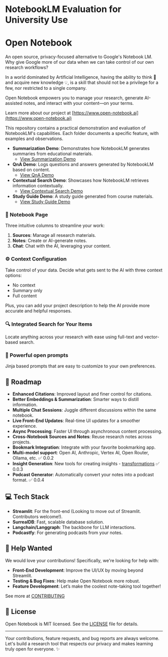 # NotebookLM Evaluation for University Use
# Open Notebook

An open source, privacy-focused alternative to Google's Notebook LM. Why give Google more of our data when we can take control of our own research workflows?

In a world dominated by Artificial Intelligence, having the ability to think 🧠 and acquire new knowledge 💡, is a skill that should not be a privilege for a few, nor restricted to a single company.

Open Notebook empowers you to manage your research, generate AI-assisted notes, and interact with your content—on your terms.

Learn more about our project at [https://www.open-notebook.ai](https://www.open-notebook.ai)

This repository contains a practical demonstration and evaluation of NotebookLM's capabilities. Each folder documents a specific feature, with examples and observations.

- **Summarization Demo**: Demonstrates how NotebookLM generates summaries from educational materials.
  - [View Summarization Demo](./summarization-demo)
- **QnA Demo**: Logs questions and answers generated by NotebookLM based on content.
  - [View QnA Demo](./QnA-demo)
- **Contextual Search Demo**: Showcases how NotebookLM retrieves information contextually.
  - [View Contextual Search Demo](./contextual-search-demo)
- **Study Guide Demo**: A study guide generated from course materials.
  - [View Study Guide Demo](./study-guide-demo)


### 📝 Notebook Page

Three intuitive columns to streamline your work:
1. **Sources**: Manage all research materials.
2. **Notes**: Create or AI-generate notes.
3. **Chat**: Chat with the AI, leveraging your content.

### ⚙️ Context Configuration

Take control of your data. Decide what gets sent to the AI with three context options:
- No context
- Summary only
- Full content

Plus, you can add your project description to help the AI provide more accurate and helpful responses.

### 🔍 Integrated Search for Your Items

Locate anything across your research with ease using full-text and vector-based search.

### 💬 Powerful open prompts

Jinja based prompts that are easy to customize to your own preferences.


## 🌟 Roadmap

- **Enhanced Citations**: Improved layout and finer control for citations.
- **Better Embeddings & Summarization**: Smarter ways to distill information.
- **Multiple Chat Sessions**: Juggle different discussions within the same notebook.
- **Live Front-End Updates**: Real-time UI updates for a smoother experience.
- **Async Processing**: Faster UI through asynchronous content processing.
- **Cross-Notebook Sources and Notes**: Reuse research notes across projects.
- **Bookmark Integration**: Integrate with your favorite bookmarking app.
- **Multi-model support**: Open AI, Anthropic, Vertex AI, Open Router, Ollama, etc. ✅ 0.0.2
- **Insight Generation**: New tools for creating insights - [transformations](docs/TRANSFORMATIONS.md) ✅ 0.0.3
- **Podcast Generator**: Automatically convert your notes into a podcast format.  ✅ 0.0.4


## 💻 Tech Stack

- **Streamlit**: For the front-end (Looking to move out of Streamlit. Contributors welcome!).
- **SurrealDB**: Fast, scalable database solution.
- **Langchain/Langgraph**: The backbone for LLM interactions.
- **Podcastfy**: For generating podcasts from your notes.


## 🙌 Help Wanted

We would love your contributions! Specifically, we're looking for help with:
- **Front-End Development**: Improve the UI/UX by moving beyond Streamlit.
- **Testing & Bug Fixes**: Help make Open Notebook more robust.
- **Feature Development**: Let’s make the coolest note-taking tool together!

See more at [CONTRIBUTING](CONTRIBUTING.md)
## 📄 License

Open Notebook is MIT licensed. See the [LICENSE](LICENSE) file for details.

---

Your contributions, feature requests, and bug reports are always welcome. Let's build a research tool that respects our privacy and makes learning truly open for everyone. ✨
